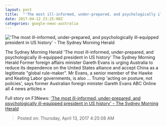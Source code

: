 ```yaml
---
layout: post
title:  "'The most ill-informed, under-prepared, and psychologically ill-equipped president in US history' - The Sydney Morning Herald"
date: 2017-04-12 23:25:08Z
categories: google-news-australia
---
```


!['The most ill-informed, under-prepared, and psychologically ill-equipped president in US history' - The Sydney Morning Herald](http://www.smh.com.au/content/dam/images/g/v/k/2/b/u/image.related.socialLead.620x349.gvk1tf.png/1492041670448.jpg)

The Sydney Morning Herald 'The most ill-informed, under-prepared, and psychologically ill-equipped president in US history' The Sydney Morning Herald Former foreign affairs minister Gareth Evans is urging Australia to reduce its dependence on the United States alliance and accept China as a legitimate "global rule-maker". Mr Evans, a senior member of the Hawke and Keating Labor governments, is also ... Trump 'acting on posture, not policies', says former Australian foreign minister Gareth Evans ABC Online all 4 news articles »


Full story on F3News: ['The most ill-informed, under-prepared, and psychologically ill-equipped president in US history' - The Sydney Morning Herald](http://www.f3nws.com/n/bQbgkE)

> Posted on: Thursday, April 13, 2017 4:25:08 AM
